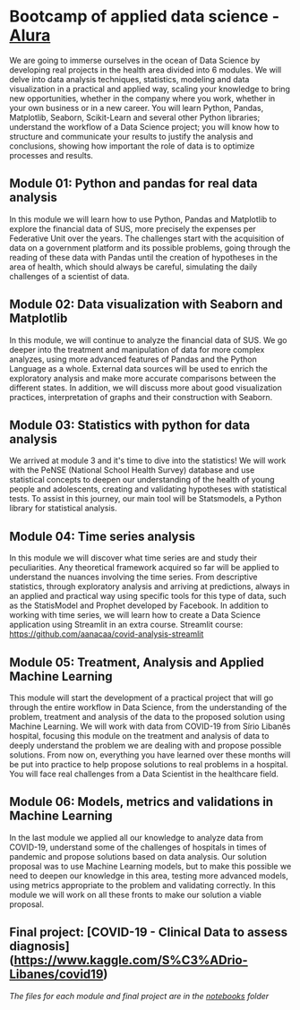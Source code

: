 # Bootcamp of applied data science - [Alura](https://www.alura.com.br/bootcamp/data-science-aplicada/matriculas-abertas)
We are going to immerse ourselves in the ocean of Data Science by developing real projects in the health area divided into 6 modules.
We will delve into data analysis techniques, statistics, modeling and data visualization in a practical and applied way, scaling your knowledge to bring new opportunities, whether in the company where you work, whether in your own business or in a new career.
You will learn Python, Pandas, Matplotlib, Seaborn, Scikit-Learn and several other Python libraries; understand the workflow of a Data Science project; you will know how to structure and communicate your results to justify the analysis and conclusions, showing how important the role of data is to optimize processes and results.

## Module 01: Python and pandas for real data analysis
In this module we will learn how to use Python, Pandas and Matplotlib to explore the financial data of SUS, more precisely the expenses per Federative Unit over the years. The challenges start with the acquisition of data on a government platform and its possible problems, going through the reading of these data with Pandas until the creation of hypotheses in the area of health, which should always be careful, simulating the daily challenges of a scientist of data.

## Module 02: Data visualization with Seaborn and Matplotlib
In this module, we will continue to analyze the financial data of SUS. We go deeper into the treatment and manipulation of data for more complex analyzes, using more advanced features of Pandas and the Python Language as a whole.
External data sources will be used to enrich the exploratory analysis and make more accurate comparisons between the different states. In addition, we will discuss more about good visualization practices, interpretation of graphs and their construction with Seaborn.

## Module 03: Statistics with python for data analysis
We arrived at module 3 and it's time to dive into the statistics! We will work with the PeNSE (National School Health Survey) database and use statistical concepts to deepen our understanding of the health of young people and adolescents, creating and validating hypotheses with statistical tests.
To assist in this journey, our main tool will be Statsmodels, a Python library for statistical analysis.

## Module 04: Time series analysis
In this module we will discover what time series are and study their peculiarities.
Any theoretical framework acquired so far will be applied to understand the nuances involving the time series. From descriptive statistics, through exploratory analysis and arriving at predictions, always in an applied and practical way using specific tools for this type of data, such as the StatisModel and Prophet developed by Facebook.
In addition to working with time series, we will learn how to create a Data Science application using Streamlit in an extra course. 
Streamlit course: https://github.com/aanacaa/covid-analysis-streamlit

## Module 05: Treatment, Analysis and Applied Machine Learning
This module will start the development of a practical project that will go through the entire workflow in Data Science, from the understanding of the problem, treatment and analysis of the data to the proposed solution using Machine Learning.
We will work with data from COVID-19 from Sírio Libanês hospital, focusing this module on the treatment and analysis of data to deeply understand the problem we are dealing with and propose possible solutions.
From now on, everything you have learned over these months will be put into practice to help propose solutions to real problems in a hospital. You will face real challenges from a Data Scientist in the healthcare field.

## Module 06: Models, metrics and validations in Machine Learning
In the last module we applied all our knowledge to analyze data from COVID-19, understand some of the challenges of hospitals in times of pandemic and propose solutions based on data analysis.
Our solution proposal was to use Machine Learning models, but to make this possible we need to deepen our knowledge in this area, testing more advanced models, using metrics appropriate to the problem and validating correctly. In this module we will work on all these fronts to make our solution a viable proposal.

## Final project: [COVID-19 - Clinical Data to assess diagnosis] (https://www.kaggle.com/S%C3%ADrio-Libanes/covid19)



_The files for each module and final project are in the [notebooks](https://github.com/aanacaa/Bootcamp_Data_Science_Alura/tree/master/notebooks) folder_
